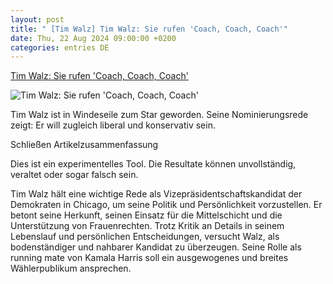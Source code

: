 ```yaml
---
layout: post
title: " [Tim Walz] Tim Walz: Sie rufen 'Coach, Coach, Coach'"
date: Thu, 22 Aug 2024 09:00:00 +0200
categories: entries DE
---
```

[Tim Walz: Sie rufen 'Coach, Coach, Coach'](https://www.zeit.de/politik/ausland/2024-08/tim-walz-rede-demokraten-parteitag-chicago)

![Tim Walz: Sie rufen 'Coach, Coach, Coach'](https://img.zeit.de/politik/ausland/2024-08/tim-walz-rede-demokraten-parteitag-chicago-aufmacher/wide__1300x731)

Tim Walz ist in Windeseile zum Star geworden. Seine Nominierungsrede zeigt: Er will zugleich liberal und konservativ sein.

Schließen Artikelzusammenfassung

Dies ist ein experimentelles Tool. Die Resultate können unvollständig, veraltet oder sogar falsch sein.

Tim Walz hält eine wichtige Rede als Vizepräsidentschaftskandidat der Demokraten in Chicago, um seine Politik und Persönlichkeit vorzustellen. Er betont seine Herkunft, seinen Einsatz für die Mittelschicht und die Unterstützung von Frauenrechten. Trotz Kritik an Details in seinem Lebenslauf und persönlichen Entscheidungen, versucht Walz, als bodenständiger und nahbarer Kandidat zu überzeugen. Seine Rolle als running mate von Kamala Harris soll ein ausgewogenes und breites Wählerpublikum ansprechen.

